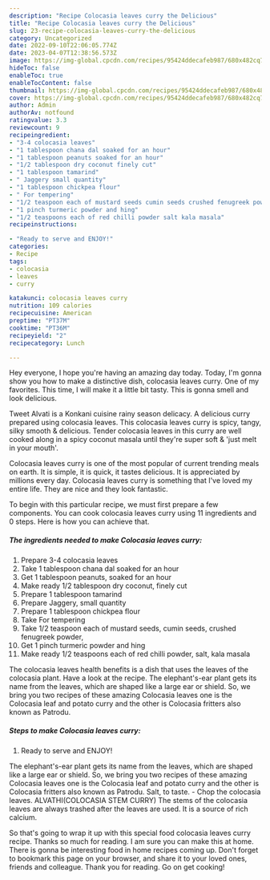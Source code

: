 ```yaml
---
description: "Recipe Colocasia leaves curry the Delicious"
title: "Recipe Colocasia leaves curry the Delicious"
slug: 23-recipe-colocasia-leaves-curry-the-delicious
category: Uncategorized
date: 2022-09-10T22:06:05.774Z
date: 2023-04-07T12:38:56.573Z
image: https://img-global.cpcdn.com/recipes/95424ddecafeb987/680x482cq70/colocasia-leaves-curry-recipe-main-photo.jpg
hideToc: false
enableToc: true
enableTocContent: false
thumbnail: https://img-global.cpcdn.com/recipes/95424ddecafeb987/680x482cq70/colocasia-leaves-curry-recipe-main-photo.jpg
cover: https://img-global.cpcdn.com/recipes/95424ddecafeb987/680x482cq70/colocasia-leaves-curry-recipe-main-photo.jpg
author: Admin
authorAv: notfound
ratingvalue: 3.3
reviewcount: 9
recipeingredient:
- "3-4 colocasia leaves"
- "1 tablespoon chana dal soaked for an hour"
- "1 tablespoon peanuts soaked for an hour"
- "1/2 tablespoon dry coconut finely cut"
- "1 tablespoon tamarind"
- " Jaggery small quantity"
- "1 tablespoon chickpea flour"
- " For tempering"
- "1/2 teaspoon each of mustard seeds cumin seeds crushed fenugreek powder"
- "1 pinch turmeric powder and hing"
- "1/2 teaspoons each of red chilli powder salt kala masala"
recipeinstructions:

- "Ready to serve and ENJOY!"
categories:
- Recipe
tags:
- colocasia
- leaves
- curry

katakunci: colocasia leaves curry 
nutrition: 109 calories
recipecuisine: American
preptime: "PT37M"
cooktime: "PT36M"
recipeyield: "2"
recipecategory: Lunch

---
```



Hey everyone, I hope you're having an amazing day today. Today, I'm gonna show you how to make a distinctive dish, colocasia leaves curry. One of my favorites. This time, I will make it a little bit tasty. This is gonna smell and look delicious.

Tweet Alvati is a Konkani cuisine rainy season delicacy. A delicious curry prepared using colocasia leaves. This colocasia leaves curry is spicy, tangy, silky smooth &amp; delicious. Tender colocasia leaves in this curry are well cooked along in a spicy coconut masala until they&#39;re super soft &amp; &#39;just melt in your mouth&#39;.

Colocasia leaves curry is one of the most popular of current trending meals on earth. It is simple, it is quick, it tastes delicious. It is appreciated by millions every day. Colocasia leaves curry is something that I've loved my entire life. They are nice and they look fantastic.


To begin with this particular recipe, we must first prepare a few components. You can cook colocasia leaves curry using 11 ingredients and 0 steps. Here is how you can achieve that.

<!--inarticleads1-->

##### The ingredients needed to make Colocasia leaves curry:

1. Prepare 3-4 colocasia leaves
1. Take 1 tablespoon chana dal soaked for an hour
1. Get 1 tablespoon peanuts, soaked for an hour
1. Make ready 1/2 tablespoon dry coconut, finely cut
1. Prepare 1 tablespoon tamarind
1. Prepare  Jaggery, small quantity
1. Prepare 1 tablespoon chickpea flour
1. Take  For tempering
1. Take 1/2 teaspoon each of mustard seeds, cumin seeds, crushed fenugreek powder,
1. Get 1 pinch turmeric powder and hing
1. Make ready 1/2 teaspoons each of red chilli powder, salt, kala masala


The colocasia leaves health benefits is a dish that uses the leaves of the colocasia plant. Have a look at the recipe. The elephant&#39;s-ear plant gets its name from the leaves, which are shaped like a large ear or shield. So, we bring you two recipes of these amazing Colocasia leaves one is the Colocasia leaf and potato curry and the other is Colocasia fritters also known as Patrodu. 

<!--inarticleads2-->

##### Steps to make Colocasia leaves curry:


1. Ready to serve and ENJOY!

The elephant&#39;s-ear plant gets its name from the leaves, which are shaped like a large ear or shield. So, we bring you two recipes of these amazing Colocasia leaves one is the Colocasia leaf and potato curry and the other is Colocasia fritters also known as Patrodu. Salt, to taste. - Chop the colocasia leaves. ALVATHI(COLOCASIA STEM CURRY) The stems of the colocasia leaves are always trashed after the leaves are used. It is a source of rich calcium. 

So that's going to wrap it up with this special food colocasia leaves curry recipe. Thanks so much for reading. I am sure you can make this at home. There is gonna be interesting food in home recipes coming up. Don't forget to bookmark this page on your browser, and share it to your loved ones, friends and colleague. Thank you for reading. Go on get cooking!
